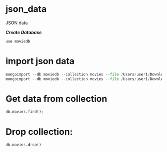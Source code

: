 # json_data
JSON data

***Create Database***
```python
use moviedb
```

# import json data
```python
mongoimport --db moviedb --collection movies --file /Users/user1/Downloads/json_data-main/movies.json
mongoimport --db moviedb --collection movies --file /Users/user1/Downloads/json_data-main/users.json
```
# Get data from collection
```python
db.movies.find();
```

# Drop collection:
```python
db.movies.drop()
```
